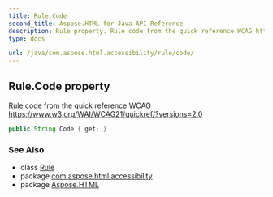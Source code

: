 ```yaml
---
title: Rule.Code
second_title: Aspose.HTML for Java API Reference
description: Rule property. Rule code from the quick reference WCAG https//www.w3.org/WAI/WCAG21/quickref/versions2.0
type: docs

url: /java/com.aspose.html.accessibility/rule/code/
---
```

## Rule.Code property

Rule code from the quick reference WCAG https://www.w3.org/WAI/WCAG21/quickref/?versions=2.0

```java
public String Code { get; }
```

### See Also

* class [Rule](../)
* package [com.aspose.html.accessibility](../../../com.aspose.html.accessibility/)
* package [Aspose.HTML](../../../)
